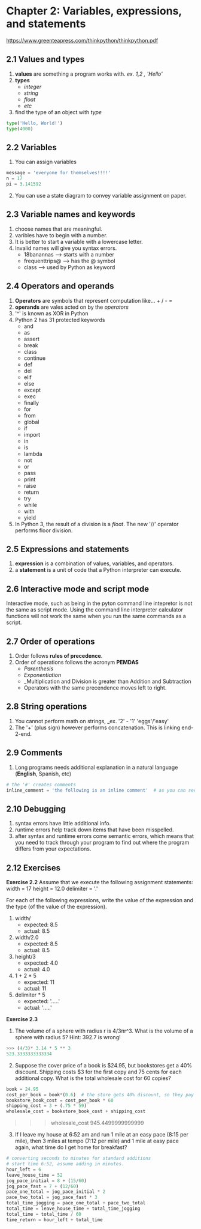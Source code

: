 # Chapter 2: Variables, expressions, and statements
https://www.greenteapress.com/thinkpython/thinkpython.pdf


## 2.1 Values and types
 1. __values__ are something a program works with. _ex. 1,2 , 'Hello'_
 2. __types__
    * _integer_
    * _string_
    * _float_
    * _etc_
3. find the type of an object with _type_
```python
type('Hello, World!')
type(4000)
```
## 2.2 Variables
1. You can assign variables
```python
message = 'everyone for themselves!!!!'
n = 17 
pi = 3.141592
```
2. You can use a state diagram to convey variable assignment on paper. 

## 2.3 Variable names and keywords
1. choose names that are meaningful. 
2. varibles have to begin with a number. 
3. It is better to start a variable with a lowercase letter. 
4. Invalid names will give you syntax errors. 
    * 18banannas --> starts with a number
    * frequenttrips@ --> has the @ symbol
    * class --> used by Python as keyword

## 2.4 Operators and operands
1. __Operators__ are symbols that represent computation like... + / - = 
2. __operands__ are vales acted on by the _operators_
3. '^' is known as XOR in Python
4. Python 2 has 31 protected keywords
    * and
    * as 
    * assert
    * break
    * class 
    * continue
    * def
    * del
    * elif
    * else
    * except
    * exec
    * finally
    * for 
    * from 
    * global
    * if 
    * import
    * in 
    * is
    * lambda
    * not 
    * or 
    * pass
    * print
    * raise
    * return 
    * try 
    * while
    * with 
    * yield 
5. In Python 3, the result of a division is a _float_. The new '//' operator performs floor division. 


## 2.5 Expressions and statements 
1. __expression__ is a combination of values, variables, and operators. 
2. a __statement__ is a unit of code that a Python interpreter can execute. 

## 2.6 Interactive mode and script mode
Interactive mode, such as being in the pyton command line intepretor is not the same as script mode. Using the command line interpreter calculator functions will not work the same when you run the same commands as a script. 

## 2.7 Order of operations
1. Order follows __rules of precedence__. 
2. Order of operations follows the acronym __PEMDAS__
    * _Parenthesis_
    * _Exponentiation_
    * _Multiplication and Division is greater than Addition and Subtraction
    * Operators with the same precendence moves left to right. 

## 2.8 String operations
1. You cannot perform math on strings, _ex. '2' - '1' 'eggs'/'easy' 
2. The '+' (plus sign) however performs concatenation. This is linking end-2-end. 

## 2.9 Comments
1. Long programs needs additional explanation in a natural language (__English__, Spanish, etc)
```python
# the '#' creates comments
inline_comment = 'the following is an inline comment'  # as you can see
```

## 2.10 Debugging
1. syntax errors have little additional info. 
2. runtime errors help track down items that have been misspelled. 
3. after syntax and runtime errors come semantic errors, which means that you need to track through your program to find out where the program differs from your expectations. 

## 2.12 Exercises
__Exercise 2.2__ 
Assume that we execute the following assignment statements:
width = 17
height = 12.0
delimiter = '.'

For each of the following expressions, write the value of the expression and the type (of the value of
the expression).
1. width/
    * expected: 8.5
    * actual: 8.5
2. width/2.0
    * expected: 8.5
    * actual: 8.5
3. height/3
    * expected: 4.0
    * actual: 4.0
4. 1 + 2 * 5
    * expected: 11
    * actual: 11
5. delimiter * 5
    * expected: '.....'
    * actual: '.....'

__Exercise 2.3__
1. The volume of a sphere with radius r is 4/3πr^3. What is the volume of a sphere with radius 5?
Hint: 392.7 is wrong!
```python
>>> (4/3)* 3.14 * 5 ** 3
523.3333333333334
``` 

2. Suppose the cover price of a book is $24.95, but bookstores get a 40% discount. Shipping costs $3 for the first copy and 75 cents for each additional copy. What is the total wholesale cost for 60 copies?

```python
book = 24.95 
cost_per_book = book*(0.6)  # the store gets 40% discount, so they pay 60% per book
bookstore_book_cost = cost_per_book * 60 
shipping_cost = 3 + (.75 * 59)
wholesale_cost = bookstore_book_cost + shipping_cost
```

>>> wholesale_cost
945.4499999999999

3. If I leave my house at 6:52 am and run 1 mile at an easy pace (8:15 per mile), then 3 miles at tempo (7:12 per mile) and 1 mile at easy pace again, what time do I get home for breakfast?


```python
# converting seconds to minutes for standard additions
# start time 6:52, assume adding in minutes. 
hour_left = 6
leave_house_time = 52
jog_pace_initial = 8 + (15/60)
jog_pace_fast = 7 + (12/60)
pace_one_total = jog_pace_initial * 2
pace_two_total = jog_pace_fast * 3
total_time_jogging = pace_one_total + pace_two_total
total_time = leave_house_time + total_time_jogging
total_time = total_time / 60
time_return = hour_left + total_time
```











